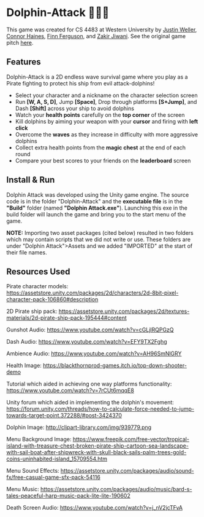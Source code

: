 # Dolphin-Attack 🐬🏴‍☠️

This game was created for CS 4483 at Western University by [Justin Weller](https://github.com/Justin-Weller), [Connor Haines](https://github.com/connor2033), [Finn Ferguson](https://github.com/finn00dev), and [Zakir Jiwani](https://github.com/ZakirJ). See the original game pitch [here](CS4483IndividualGamePitch-JustinWeller.pdf).

## Features

Dolphin-Attack is a 2D endless wave survival game where you play as a Pirate fighting to protect his ship from evil attack-dolphins!

- Select your character and a nickname on the character selection screen
- Run **[W, A, S, D]**, Jump **[Space]**, Drop through platforms **[S+Jump]**, and Dash **[Shift]** across your ship to avoid dolphins
- Watch your **health points** carefully on the **top corner** of the screen
- Kill dolphins by aiming your weapon with your **cursor** and firing with **left click**
- Overcome the **waves** as they increase in difficulty with more aggressive dolphins
- Collect extra health points from the **magic chest** at the end of each round
- Compare your best scores to your friends on the **leaderboard** screen

## Install & Run

Dolphin Attack was developed using the Unity game engine. The source code is in the folder "Dolphin-Attack" and the **executable file** is in the **"Build"** folder (named **"Dolphin Attack.exe"**). Launching this exe in the build folder will launch the game and bring you to the start menu of the game.

**NOTE:** Importing two asset packages (cited below) resulted in two folders which may contain scripts that we did not write or use. These folders are under "Dolphin Attack">Assets and we added "IMPORTED" at the start of their file names.

## Resources Used

Pirate character models:
https://assetstore.unity.com/packages/2d/characters/2d-8bit-pixel-character-pack-106860#description

2D Pirate ship pack:
https://assetstore.unity.com/packages/2d/textures-materials/2d-pirate-ship-pack-195444#content

Gunshot Audio:
https://www.youtube.com/watch?v=cGLjlRQPGzQ

Dash Audio:
https://www.youtube.com/watch?v=EFY9TX2Fghg

Ambience Audio:
https://www.youtube.com/watch?v=AH96SmNlGRY

Health Image:
https://blackthornprod-games.itch.io/top-down-shooter-demo

Tutorial which aided in achieving one way platforms functionality:
https://www.youtube.com/watch?v=7rCUt6mqqE8

Unity forum which aided in implementing the dolphin's movement:
https://forum.unity.com/threads/how-to-calculate-force-needed-to-jump-towards-target-point.372288/#post-3424370

Dolphin Image:
http://clipart-library.com/img/939779.png

Menu Background Image:
https://www.freepik.com/free-vector/tropical-island-with-treasure-chest-broken-pirate-ship-cartoon-sea-landscape-with-sail-boat-after-shipwreck-with-skull-black-sails-palm-trees-gold-coins-uninhabited-island_15709554.htm

Menu Sound Effects:
https://assetstore.unity.com/packages/audio/sound-fx/free-casual-game-sfx-pack-54116

Menu Music:
https://assetstore.unity.com/packages/audio/music/bard-s-tales-peaceful-harp-music-pack-lite-lite-190602

Death Screen Audio:
https://www.youtube.com/watch?v=j_nV2jcTFvA
